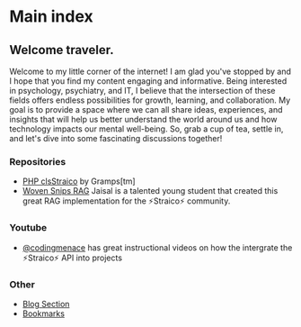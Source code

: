 # Main index

## Welcome traveler.

Welcome to my little corner of the internet! I am glad you've stopped by and I hope that you find my content engaging and informative. Being interested in psychology, psychiatry, and IT, I believe that the intersection of these fields offers endless possibilities for growth, learning, and collaboration. My goal is to provide a space where we can all share ideas, experiences, and insights that will help us better understand the world around us and how technology impacts our mental well-being. So, grab a cup of tea, settle in, and let's dive into some fascinating discussions together!


### Repositories

* [PHP clsStraico](https://github.com/roelfrenkema/clsStraico) by Gramps[tm]
* [Woven Snips RAG](https://github.com/ekjaisal/WovenSnips) Jaisal is a talented young student that created this great RAG implementation for the ⚡Straico⚡ community.

### Youtube

* [@codingmenace](https://www.youtube.com/@codingmenace) has great instructional videos on how the intergrate the ⚡Straico⚡ API into projects 

### Other

* [Blog Section](blog)
* [Bookmarks](bookmarks.md)

